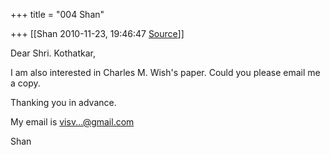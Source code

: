 +++
title = "004 Shan"

+++
[[Shan	2010-11-23, 19:46:47 [Source](https://groups.google.com/g/samskrita/c/gA4uIjGgGgc)]]



Dear Shri. Kothatkar,



I am also interested in Charles M. Wish's paper. Could you please email me a copy.



Thanking you in advance.



My email is [visv...@gmail.com]()





Shan  
  

